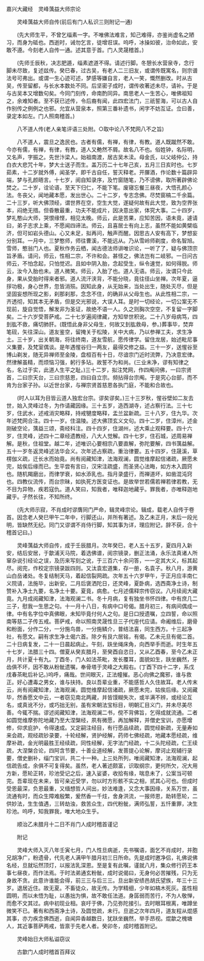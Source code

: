 <!-- { "loadSidebar": true } -->
嘉兴大藏经　灵峰蕅益大师宗论


　　灵峰蕅益大师自传(前后有门人私识三则附记一通)

　　(先大师生平，不曾乞缁素一字。不唯佛法难言，知己难得，亦鉴尚虚名之陋习，而身为砥也。西逝时，诫勿乞言，徒增诳误。呜呼，冰操如彼，治命如此，安敢不遵。今刻老人自传一通。述其意于首。门人灵晟稽首。)

　　(先师壬辰秋，决志肥遁，缁素遮道不得。请述行脚。冬憩长水营泉寺，念行脚未尽致，复述兹传。癸巳春，过古吴，有老人二三旧友，或谓传既寓名，则宗谱法号可弗出。或谓一生心迹可述，梦感等嫌自言，老人一笑，慨然删改。时从古吴，传至留都，与长水本数处不同。后坚密子成时，谓传收著述未尽，请补。于是与古吴本又增数句矣。今同门刻传，命南酌同异。南思老人一生苦心，唯佛祖知之，余难知者。至不获已述传，令后裔有闻，此四宏法门，三祇誓海，可以古人自作别传之例例之也邪。允宜从营泉本，照第三番补遗书，闲字不妨互证。佥曰善，录定本如左。门人照南稽首。)

　　八不道人传(老人亲笔评语三处附。○取中论八不梵网八不之旨)

　　八不道人，震旦之逸民也。古者有儒，有禅，有律，有教。道人既蹴然不敢。今亦有儒，有禅，有律，有教，道人又艴然不屑。故名八不也。俗姓钟，名际明，又名声，字振之。先世汴梁人。始祖南渡，居古吴木渎。母金氏，以父岐仲公，持白衣大悲咒十年，梦大士送子而生。盖万历二十七年己亥，五月三日亥时也。七岁茹素，十二岁就外傅，闻圣学，即千古自任，誓灭释老。开腪酒，作论数十篇辟异端，梦与孔颜晤言。十七岁，阅自知录序，及竹窗随笔，乃不谤佛，取所著辟佛论焚之。二十岁，诠论语，至天下归仁，不能下笔。废寝忘餐三昼夜，大悟孔颜心法。冬丧父，闻地藏本愿，发出世心。二十二岁，专志念佛。尽焚窗槁二千余篇。二十三岁，听大佛顶经，谓世界在空，空生大觉，遂疑何故有此大觉，致为空界张本，闷绝无措。但昏散最重，功夫不能成片，因决意出家，体究大事。二十四岁，梦礼憨山大师，哭恨缘悭，相见太晚。师云，此是苦果，应知苦因，语未竟，遽请曰，弟子志求上乘，不愿闻四谛法。师云，且喜居士有向上志，虽然不能如黄檗临济，但可如岩头德山。心又未足，拟再问，触声而醒。因思古人安有高下，梦想妄分别耳。一月中，三梦憨师，师往曹溪，不能远从。乃从雪岭师剃度，命名智旭。雪师，憨翁门人也。夏秋作务云栖，闻古德法师讲唯识论，一听了了，疑与佛顶宗旨矛盾。请问，师云，性相二宗，不许和会。甚怪之，佛法岂有二岐邪。一日问古师云，不怕念起，只怕觉迟。且如中阴入胎，念起受生，纵令速觉，如何得脱。师云，汝今入胎也未。道人微笑。师云，入胎了也。道人无语。师云，汝谓只今此身，果从受胎时得来者邪。道人流汗浃背，不能分晓，竟往径山坐禅。次年夏，逼拶功极，身心世界，忽皆消殒。因知此身，从无始来，当处出生，随处灭尽，但是坚固妄想所现之影，刹那刹那，念念不住，的确非从父母生也。从此性相二宗，一齐透彻，知其本无矛盾，但是交光邪说，大误人耳。是时一切经论，一切公案无不现前，旋自觉悟，解发非为圣证，故绝不语一人。久之则胸次空空，不复留一字脚矣。二十六岁受菩萨戒。二十七岁遍阅律藏，方知举世积讹。二十八岁母病笃，四刲肱不救，痛切肺肝。(既悟此身非父母生，何故又刲肱救母，参。)葬事毕，焚弃笔砚，矢往深山。道友鉴空，留掩关于松陵，关中大病，乃以参禅工夫，求生净土。三十岁，出关朝海，将往终南，道友雪航，愿传律学。留住龙居，始述毗尼事义集要，及梵室偶谈。是年遇惺谷归一两友，最得交修之益。三十一岁，送惺谷至博山剃发，随无异禅师至金陵，盘桓百有十日，尽谙宗门近时流弊，乃决意宏律。然律解虽精，而烦恼习强，躬行多玷。故誓不为和尚。(三业未净，谬有知律之名，名过于实，此道人生平之耻。)三十二岁，拟注梵网，作四阄问佛，一曰宗贤首，二曰宗天台，三曰宗慈恩，四曰自立宗。频拈得台宗阄。于是究心台部，而不肯为台家子孙。以近世台家，与禅宗贤首慈恩各执门庭，不能和合故也。

　　(时人以耳为目皆云道人独宏台宗。谬矣谬矣。)三十三岁秋，惺谷壁如二友去世，始入灵峰过冬，为作请藏因缘。三十五岁，造西湖寺，述占察行法。三十七岁，住武水，述戒消灾略释，持戒犍度略释，盂兰盆新疏。三十八岁，住九华。次年述梵网合注。四十一岁。住温陵。述大佛顶玄义文句。四十二岁，住漳州，述金刚破空论，蕅益三颂，斋经科注。四十四岁，住湖州，述大乘止观释要。四十六岁，住灵峰，述四十二章经遗教经，八大人觉解。四十七岁，住石城，述周易禅解。是秋，住祖堂。越二年，述唯识心要相宗八要直解，弥陀要解，四书蕅益解。五十一岁冬返灵峰述法华会义。次年述占察疏，重治律要。五十四岁，住晟溪，草楞伽义疏，迁长水而始竟。尚有阅藏知津，法海观澜，圆觉维摩起信诸疏，厥愿未完，姑俟后缘而已。生平尝有言曰，汉宋注疏盛，而圣贤心法晦，如方木入圆窍也。随机羯磨出，而律学衰，如水添乳也。指月录盛行，而禅道坏，如凿混沌窍也。四教仪流传，而台宗昧，如执死方医变证也。是故举世若儒若禅若律若教，无不目为异物，疾若寇仇。道人笑曰，知我者，唯释迦地藏乎。罪我者，亦唯释迦地藏乎。孑然长往，不知所终。

　　(先大师示寂，不肖成时谬膺同门严命，辑灵峰宗论。辑成，载老人自传于卷首。因念老人癸巳甲午二年中，行脚还山，并所有著述。及乙未正月，末后一段光明，皆缺然无纪。同门又谬谓不肖侍行脚，知其事为详，理应附记，辞不获，合十稽首记曰。)

　　灵峰蕅益大师自传，成于壬辰腊月。次年癸巳，老人五十五岁，夏四月入新安，结后安居，于歙浦天马院，着选佛谱，阅宗镜录，删正法涌，永乐法真诸人所窜杂说引经论之误，及历来写刻之讹，于三百六十余问答，一一定其大义，标其起尽。阅完，作校定宗镜录跋四则。又汰袁宏道集，存一册，名袁子。秋八月，游黄山白岳诸处。冬复结制天马，着起信裂网疏。次年五十六岁甲午，于正月应丰南仁义院请，法施毕，出新安。二月后褒洒陀日，还灵峰，夏卧病，选西斋净土诗，制赞补入净土九要，名净土十要。夏竟，病愈。七月述儒释宗传窃议。八月续阅大藏竟。九月成阅藏知津，法海观澜二书。冬十月病，复有独坐书怀四律。中有庶几二三子，慰我一生思之句。十一月十八日，有病中口号偈。腊月初三，有病间偶成一律。中有名字位中真佛眼，未知毕竟付何人之句。是日口授遗嘱，立四誓，命以照南等慈二子传五戒。菩萨戒，命以照南灵晟性旦三子代座代应请。命阇维后，磨骨和粉面，分作二分，一分施鸟兽，一分施鳞介，普结法喜，同生西方。十三起净社，有愿文。嗣有求生净土偈六首。除夕有艮六居铭，有偈。乙未元旦有偈二首。二十日病复发，二十一日晨起病止。午刻，趺坐绳床角，向西举手而逝。时生年五十七岁，法腊三十四。僧夏从癸亥腊月，至癸酉自恣日，又从乙酉春，至今乙未正月，共计夏十有九。丁酉冬，门人如法茶毗，发长覆耳，面貌如生，趺坐巍然，牙齿俱不坏，因不敢从粉骴遗嘱，奉骨塔于灵峰之大殿右。(丁酉下四十二字，系戊戌春茶毗后补记。)呜呼，痛哉。世间眼灭，正法幢摧。恶心向佛之魔邪，谁与救正。好心遭毒之男女，谁与扶持。良以吾辈业重，不能感哲人久住故耳。老人传末云，尚有阅藏知津，法海观澜，圆觉维摩起信诸疏，厥愿未完，姑俟后缘。又阅藏毕，然香愿文中云，一者窃见南北两藏，并皆馍糊失次，或半满不辨，或经论互名，或真讹不分，或巧拙无别，虽有宋朝法宝标目，明朝汇目义门，并未尽美尽善。今辄不揣。谬述阅藏知津，法海观澜二书，傥不背佛旨，乞得成就流通。二者如圆觉维摩弥陀地藏乃至大涅槃经，夙有微愿，再加解释，并僧史宝训，亦愿增修，仰求庇护，令得速成。又定嗣注经目，有行愿品续疏，圆觉经新疏，无量寿如来会疏，观经疏钞录要，十轮经解，贤护经解，药师七佛经疏，地藏本愿经疏，维摩补疏，金光明最胜王经续疏，同性经解，无字法门经疏，十二头陀经疏，仁王续疏，大涅槃合论，四阿含节要，十善业道经解，发菩提心论解，摩诃止观辅行录要，僧史删补，缁门宝训，共二十一种。上三处所列，唯阅藏知津，法海观澜，起信疏告成，余俱不可复得矣。虽然，老人著述颇富，识取纲宗，更何所欠，况大用方新，愿轮正转，珍池受记之后，速入娑婆，收拾有缘，喘息未了，公案当可顿完。吾辈现在未来，皆可亲近受学，勿以时方形骸不实之相，贰其心可也。但成时受恩最深，负恩最重，又缅想哲人间出，妙法难逢，又念大事因缘，关系万世，虽流通有时，而众生障难殷繁，爰然香一千炷，舍身洪流，一报师恩，助转愿轮，二供妙法，生生值遇，三转劫浊，救苦众生，四代粉骴，满师弘誓，五忏重罪，决生珍池。呜呼，知我罪我，唯大地众生乎。

　　顺治乙未腊月十二日不肖门人成时稽首谨记

　　附记

　　灵峰大师入灭八年壬寅七月，门人性旦病逝，先书嘱语，面乞不肖成时，并胞兄胡净广，粉遗骨，代先老人满甲午腊月初三日所命。先是成时邀净侣，礼佛说佛名经，旦就坛然顶灯，以报法乳深恩。至是复有此嘱，谨就八月，集众修行药王本事七昼夜，而作法焉。于时法弟通玄粉骴，成时说偈曰，无身何必苦摧残，只为无身故不贪。此意许谁能会得，前三三与后三三。旦出新安绩邑胡氏望族，年三十三岁。退居近住。故无夏。不畜徒众，故无传。为学精细，少年如槁木死灰。虽性相圆明，而以未悟为耻，以愚拙为惧，故不敢任法道。身孱弱而苦行，不为人敬惮，而愈不文其过。病中初现业相。哀吁于佛，乃见弥陀接引。去时眼耳根离，唯蹲坐微笑不已。著有和西斋净土诗，及圆觉疏，未行。旦逝之次年四月，道友程从焜感其事，亦力疾念佛西逝，自闻异香越数日，犹趺坐巍然，举手昂视。焜歙之槐塘人，其近事菩萨两戒，皆禀于先老人者。癸卯冬，成时稽首附记。

　　灵峰始日大师私谥窃议

　　古歙门人成时稽首百拜议

